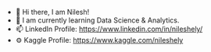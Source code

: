 - 👋 Hi there, I am Nilesh!
- 🌱 I am currently learning Data Science & Analytics.
- 📫 LinkedIn Profile: https://www.linkedin.com/in/nileshely/
- ⚙️ Kaggle Profile: https://www.kaggle.com/nileshely
